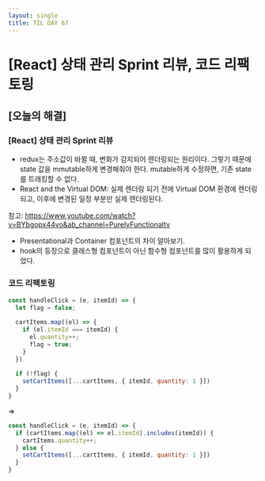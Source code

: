 ```yaml
---
layout: single
title: TIL DAY 67
---
```

# [React] 상태 관리 Sprint 리뷰, 코드 리팩토링

## [오늘의 해결]

### [React] 상태 관리 Sprint 리뷰

- redux는 주소값이 바뀔 때, 변화가 감지되어 렌더링되는 원리이다. 그렇기 때문에 state 값을 mmutable하게 변경해줘야 한다. mutable하게 수정하면, 기존 state를 트래킹할 수 없다.
- React and the Virtual DOM: 실제 렌더링 되기 전에 Virtual DOM 환경에 렌더링되고, 이후에 변경된 일정 부분만 실제 렌더링된다.

참고: https://www.youtube.com/watch?v=BYbgopx44vo&ab_channel=PurelyFunctionaltv

- Presentational과 Container 컴포넌트의 차이 알아보기.
- hook의 등장으로 클래스형 컴포넌트이 아닌 함수형 컴포넌트를 많이 활용하게 되었다.

### 코드 리팩토링

```jsx
const handleClick = (e, itemId) => {
  let flag = false;
	
  cartItems.map((el) => {
    if (el.itemId === itemId) {
      el.quantity++;
      flag = true;
    }
  })
	
  if (!flag) {
    setCartItems([...cartItems, { itemId, quantity: 1 }])
  }
}
```

⇒ 

```jsx
const handleClick = (e, itemId) => {
  if (cartItems.map((el) => el.itemId).includes(itemId)) {
    cartItems.quantity++;
  } else {
    setCartItems([...cartItems, { itemId, quantity: 1 }])
  }
}
```
